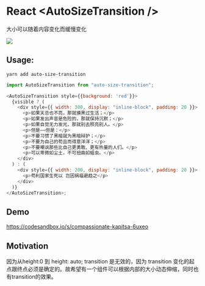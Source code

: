 # React &lt;AutoSizeTransition /&gt;

大小可以随着内容变化而缓慢变化

![](https://s1.ax1x.com/2020/04/10/GTaAeO.gif)

## Usage:

```
yarn add auto-size-transition
```

```javascript
import AutoSizeTransition from "auto-size-transition";

<AutoSizeTransition style={{background: 'red'}}>
  {visible ? (
    <div style={{ width: 300, display: "inline-block", padding: 20 }}>
      <p>如果天总也不亮，那就摸黑过生活；</p>
      <p>如果发出声音是危险的，那就保持沉默；</p>
      <p>如果自觉无力发光，那就别去照亮别人。</p>
      <p>但是——但是：</p>
      <p>不要习惯了黑暗就为黑暗辩护；</p>
      <p>不要为自己的苟且而得意洋洋；</p>
      <p>不要嘲讽那些比自己更勇敢、更有热量的人们。</p>
      <p>可以卑微如尘土，不可扭曲如蛆虫。</p>
    </div>
  ) : (
    <div style={{ width: 200, display: "inline-block", padding: 20 }}>
      <p>苟利国家生死以 岂因祸福避趋之</p>
    </div>
  )}
</AutoSizeTransition>;
```

## Demo
https://codesandbox.io/s/compassionate-kapitsa-6uxeo

## Motivation
因为从height:0 到 height: auto;  transition 是无效的，因为 transition 变化的起点跟终点必须是确定的。故希望有一个组件可以根据内部的大小动态伸缩，同时也有transition的效果。